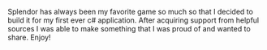
Splendor has always been my favorite game so much so that I decided to build it for my first ever c# application. After acquiring support from helpful sources I was able to make something that I was proud of and wanted to share. Enjoy!
